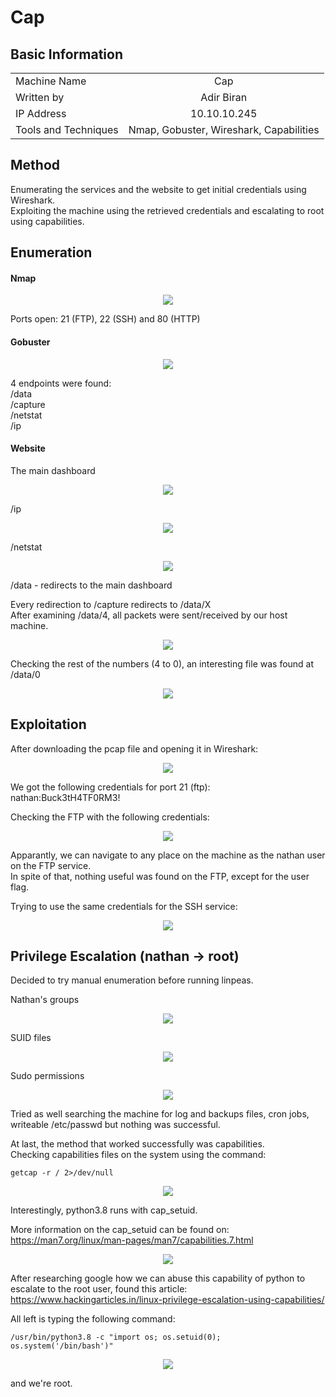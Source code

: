 
# Cap

## Basic Information 

|          |  |
| :---                 |     :---:      |
| Machine Name         | Cap     |
| Written by           | Adir Biran       |
| IP Address           | 10.10.10.245       |
| Tools and Techniques | Nmap, Gobuster, Wireshark, Capabilities       |

## Method
Enumerating the services and the website to get initial credentials using Wireshark.  
Exploiting the machine using the retrieved credentials and escalating to root using capabilities.  


## Enumeration

#### Nmap

<p align="center">
<img src="https://user-images.githubusercontent.com/21021400/143682670-be4eb46a-4bf2-462f-81b9-3b8d39050b85.png")
</p>

  

Ports open: 21 (FTP), 22 (SSH) and 80 (HTTP)

#### Gobuster
<p align="center">
<img src="https://user-images.githubusercontent.com/21021400/143682097-52c24060-05d4-48a3-8bce-95f1cf66dabc.png")
</p>

4 endpoints were found:  
/data  
/capture  
/netstat  
/ip  

#### Website

The main dashboard  
<p align="center">
<img src="https://user-images.githubusercontent.com/21021400/143682099-f53636e8-f2e3-4085-8a67-2e3c0b2510a4.png")
</p>

/ip  
<p align="center">
<img src="https://user-images.githubusercontent.com/21021400/143682100-31bbcf47-0f40-47ba-8008-a87331582025.png")
</p>

/netstat  
<p align="center">
<img src="https://user-images.githubusercontent.com/21021400/143682102-b344d5a9-3a9f-4dd9-b0b0-0f482202a9e9.png")
</p>

/data - redirects to the main dashboard  

Every redirection to /capture redirects to /data/X  
After examining /data/4, all packets were sent/received by our host machine.  

<p align="center">
<img src="https://user-images.githubusercontent.com/21021400/143682103-cc14d5d8-ca6f-47da-ac8f-8324f15ed3df.png")
</p>

Checking the rest of the numbers (4 to 0), an interesting file was found at /data/0  

<p align="center">
<img src="https://user-images.githubusercontent.com/21021400/143682104-4433852c-9265-45f0-8a6b-b3a1d694fce7.png")
</p>

## Exploitation

After downloading the pcap file and opening it in Wireshark:  
<p align="center">
<img src="https://user-images.githubusercontent.com/21021400/143682105-d5e711c7-a0a9-4ee8-ab34-d71394e3b8d2.png")
</p>

We got the following credentials for port 21 (ftp):  
nathan:Buck3tH4TF0RM3!  

Checking the FTP with the following credentials:  
<p align="center">
<img src="https://user-images.githubusercontent.com/21021400/143682106-e7279467-f2a1-409c-8748-876db72b5617.png")
</p>

Apparantly, we can navigate to any place on the machine as the nathan user on the FTP service.  
In spite of that, nothing useful was found on the FTP, except for the user flag.  

Trying to use the same credentials for the SSH service:  
<p align="center">
<img src="https://user-images.githubusercontent.com/21021400/143682108-78a62d2d-7b95-432d-bb9b-89de7f7c16b1.png")
</p>

## Privilege Escalation (nathan -> root)

Decided to try manual enumeration before running linpeas.  

Nathan's groups  
<p align="center">
<img src="https://user-images.githubusercontent.com/21021400/143682109-ff31c9fb-2bb0-4886-893b-2ad64bc89c78.png")
</p>

SUID files  
<p align="center">
<img src="https://user-images.githubusercontent.com/21021400/143682110-2410e1a2-bfbb-48a2-87c9-571bf1f1d229.png")
</p>

Sudo permissions  
<p align="center">
<img src="https://user-images.githubusercontent.com/21021400/143682111-8af4c86c-2132-450e-a81d-33f0610b90e5.png")
</p>

Tried as well searching the machine for log and backups files, cron jobs, writeable /etc/passwd but nothing was successful.  

At last, the method that worked successfully was capabilities.  
Checking capabilities files on the system using the command:  
```
getcap -r / 2>/dev/null  
```
<p align="center">
<img src="https://user-images.githubusercontent.com/21021400/143682112-7bc0a356-3cf1-4afc-b2f7-8c70893d053c.png")
</p>

Interestingly, python3.8 runs with cap_setuid.  

More information on the cap_setuid can be found on:  
https://man7.org/linux/man-pages/man7/capabilities.7.html  
<p align="center">
<img src="https://user-images.githubusercontent.com/21021400/143682113-1e231ca6-f8e7-4fea-b012-e68d339227b3.png")
</p>

After researching google how we can abuse this capability of python to escalate to the root user, found this article:  
https://www.hackingarticles.in/linux-privilege-escalation-using-capabilities/  

All left is typing the following command:  
```
/usr/bin/python3.8 -c "import os; os.setuid(0); os.system('/bin/bash')"  
```
<p align="center">
<img src="https://user-images.githubusercontent.com/21021400/143682115-b05f1b0a-afed-4bba-b9d5-f2dfeae65623.png")
</p>

and we're root.
